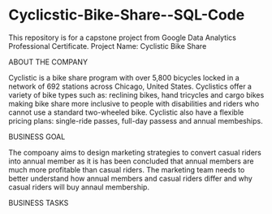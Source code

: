 # Cyclicstic-Bike-Share--SQL-Code
This repository is for a capstone project from Google Data Analytics Professional Certificate.
Project Name: Cyclistic Bike Share 

ABOUT THE COMPANY

Cyclistic is a bike share program with over 5,800 bicycles locked in a network of 692 stations across Chicago, United States. Cyclistics offer a variety of bike types such as: reclining bikes, hand tricycles and cargo bikes making bike share more inclusive to people with disabilities and riders who cannot use a standard two-wheeled bike. Cyclistic also have a flexible pricing plans: single-ride passes, full-day passess and annual membeships. 

BUSINESS GOAL

The compoany aims to design marketing strategies to convert casual riders into annual member as it is has been concluded that annual members are much more profitable than
casual riders. The marketing team needs to better understand how annual members and casual riders differ and why casual riders will buy annaul membership. 

BUSINESS TASKS
